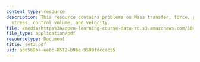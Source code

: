 ```yaml
---
content_type: resource
description: This resource contains problems on Mass transfer, force, pressure, shear
  stress, control volume, and velocity.
file: /media/https%3A/open-learning-course-data-rc.s3.amazonaws.com/10-52-mechanics-of-fluids-spring-2006/add569baeebc8512b96e9589fdccac55_set3.pdf
file_type: application/pdf
resourcetype: Document
title: set3.pdf
uid: add569ba-eebc-8512-b96e-9589fdccac55
---
```

